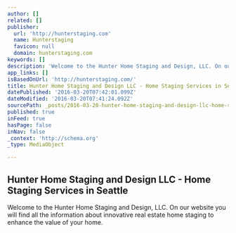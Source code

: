 ```yaml
---
author: []
related: []
publisher:
  url: 'http://hunterstaging.com'
  name: Hunterstaging
  favicon: null
  domain: hunterstaging.com
keywords: []
description: 'Welcome to the Hunter Home Staging and Design, LLC. On our website you will find all the information about innovative real estate home staging to enhance the value of your home.'
app_links: []
isBasedOnUrl: 'http://hunterstaging.com/'
title: Hunter Home Staging and Design LLC - Home Staging Services in Seattle
datePublished: '2016-03-20T07:42:01.099Z'
dateModified: '2016-03-20T07:41:24.092Z'
sourcePath: _posts/2016-03-20-hunter-home-staging-and-design-llc-home-staging-services-i.md
published: true
inFeed: true
hasPage: false
inNav: false
_context: 'http://schema.org'
_type: MediaObject

---
```

<article style=""><h1>Hunter Home Staging and Design LLC - Home Staging Services in Seattle</h1><p>Welcome to the Hunter Home Staging and Design, LLC. On our website you will find all the information about innovative real estate home staging to enhance the value of your home.</p></article>